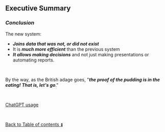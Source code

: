 ## Executive Summary

### **_Conclusion_**

The new system:

- **_Joins data that was not, or did not exist_**
- It is **_much more efficient_** than the previous system
- **_It allows making decisions_** and not just making presentations or automating reports.

<p><br></p> 

By the way, as the British adage goes, "**_the proof of the pudding is in the eating! That is, let's go_**."

<p><br></p> 

[ChatGPT usage](../CHATGPT_USAGE.md)  

<p><br></p>

[Back to Table of contents :arrow_double_up:](../README.md)
